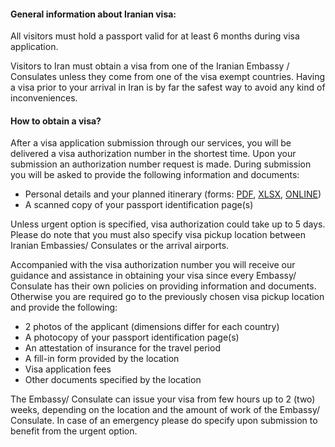 #### General information about Iranian visa:

All visitors must hold a passport valid for at least 6 months during visa application.

Visitors to Iran must obtain a visa from one of the Iranian Embassy / Consulates unless they come from one of the visa exempt countries. 
Having a visa prior to your arrival in Iran is by far the safest way to avoid any kind of inconveniences.

#### How to obtain a visa?

After a visa application submission through our services, you will be delivered a visa authorization number in the shortest time. Upon your submission an authorization number request is made. During submission you will be asked to provide the following information and documents:

- Personal details and your planned itinerary (forms: <span class="visaLinks"><a href="/files/VISA%20FORM.pdf">PDF</a>, <a href="/files/VISA-LIGHT.xlsx">XLSX</a>, <a id="online-link" href="#visaForm">ONLINE</a></span>)
- A scanned copy of your passport identification page(s)

Unless urgent option is specified, visa authorization could take up to 5 days. Please do note that you must also specify visa pickup location between Iranian Embassies/ Consulates or the arrival airports.

Accompanied with the visa authorization number you will receive our guidance and assistance in obtaining your visa since every Embassy/ Consulate has their own policies on providing information and documents. Otherwise you are required go to the previously chosen visa pickup location and provide the following:

- 2 photos of the applicant (dimensions differ for each country)
- A photocopy of your passport identification page(s)
- An attestation of insurance for the travel period
- A fill-in form provided by the location
- Visa application fees
- Other documents specified by the location

The Embassy/ Consulate can issue your visa from few hours up to 2 (two) weeks, depending on the location and the amount of work of the Embassy/ Consulate. In case of an emergency please do specify upon submission to benefit from the urgent option.

<script type="text/javascript">
	// ONLINE FORM onclick
	$('#online-link').on('click', function(){
	    $('.visa-form').addClass('show');
	});
	// Anchor link
	$('a[href^="#"]').on("click",function(){
	    var t= $(this.hash);
	    var t=t.length&&t||$('[id='+this.hash.slice(1)+']');
	    if(t.length){
	        var tOffset=t.offset().top;
	        $('html,body').animate({scrollTop:tOffset-70},'slow');
	        window.history.replaceState( {}, '', '#'+this.hash.slice(1));
	        return false;
	    }
	});
</script>